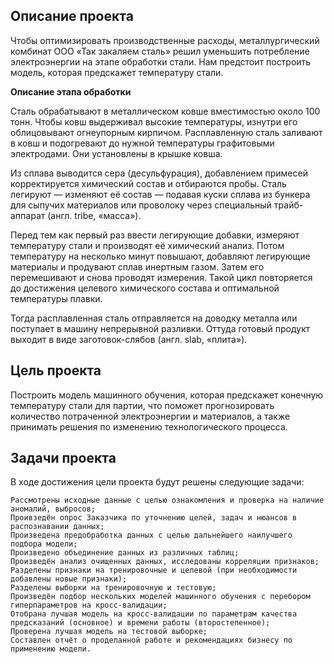 ## Описание проекта

Чтобы оптимизировать производственные расходы, металлургический комбинат ООО «Так закаляем сталь» решил уменьшить потребление электроэнергии на этапе обработки стали. Нам предстоит построить модель, которая предскажет температуру стали.

**Описание этапа обработки**

Сталь обрабатывают в металлическом ковше вместимостью около 100 тонн. Чтобы ковш выдерживал высокие температуры, изнутри его облицовывают огнеупорным кирпичом. Расплавленную сталь заливают в ковш и подогревают до нужной температуры графитовыми электродами. Они установлены в крышке ковша.

Из сплава выводится сера (десульфурация), добавлением примесей корректируется химический состав и отбираются пробы. Сталь легируют — изменяют её состав — подавая куски сплава из бункера для сыпучих материалов или проволоку через специальный трайб-аппарат (англ. tribe, «масса»).

Перед тем как первый раз ввести легирующие добавки, измеряют температуру стали и производят её химический анализ. Потом температуру на несколько минут повышают, добавляют легирующие материалы и продувают сплав инертным газом. Затем его перемешивают и снова проводят измерения. Такой цикл повторяется до достижения целевого химического состава и оптимальной температуры плавки.

Тогда расплавленная сталь отправляется на доводку металла или поступает в машину непрерывной разливки. Оттуда готовый продукт выходит в виде заготовок-слябов (англ. slab, «плита»).

## Цель проекта

Построить модель машинного обучения, которая предскажет конечную температуру стали для партии, что поможет прогнозировать количество потраченной электроэнергии и материалов, а также принимать решения по изменению технологического процесса.

## Задачи проекта

В ходе достижения цели проекта будут решены следующие задачи:

    Рассмотрены исходные данные с целью ознакомления и проверка на наличие аномалий, выбросов;
    Проивзедён опрос Заказчика по уточнению целей, задач и нюансов в распознавании данных;
    Произведена предобработка данных с целью дальнейшего наилучшего подбора модели;
    Произведено объединение данных из различных таблиц;
    Произведён анализ очищенных данных, исследованы корреляции признаков;
    Разделены признаки на тренировочные и целевой (при необходимости добавлены новые признаки);
    Разделены выборки на тренировочную и тестовую;
    Произведён подбор нескольких моделей машинного обучения с перебором гиперпараметров на кросс-валидации;
    Отобрана лучшая модель на кросс-валидации по параметрам качества предсказаний (основное) и времени работы (второстепенное);
    Проверена лучшая модель на тестовой выборке;
    Составлен отчёт о проделанной работе и рекомендациях бизнесу по применению модели.
